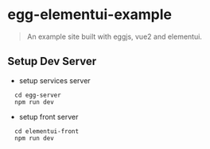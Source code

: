 # egg-elementui-example

> An example site built with eggjs, vue2 and elementui.

## Setup Dev Server

* setup services server
``` shell
  cd egg-server
  npm run dev
```

* setup front server
``` shell
  cd elementui-front
  npm run dev
```
